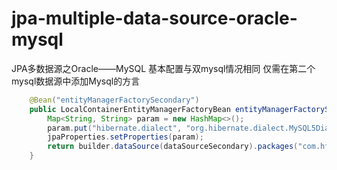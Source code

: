 # jpa-multiple-data-source-oracle-mysql
JPA多数据源之Oracle——MySQL
基本配置与双mysql情况相同
仅需在第二个mysql数据源中添加Mysql的方言
```java
    @Bean("entityManagerFactorySecondary")
    public LocalContainerEntityManagerFactoryBean entityManagerFactorySecondary(EntityManagerFactoryBuilder builder) {
        Map<String, String> param = new HashMap<>();
        param.put("hibernate.dialect", "org.hibernate.dialect.MySQL5Dialect");
        jpaProperties.setProperties(param);
        return builder.dataSource(dataSourceSecondary).packages("com.hffss.oracle.entity.secondary").persistenceUnit("secondaryPersistenceUnit").properties(jpaProperties.getHibernateProperties(new HibernateSettings())).build();
    }
```
